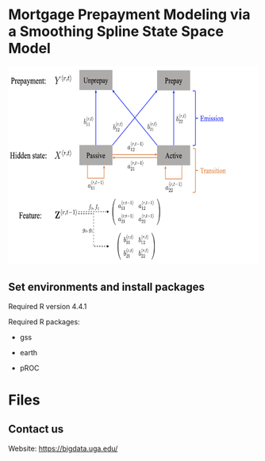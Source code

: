 # Mortgage Prepayment Modeling via a Smoothing Spline State Space Model

<img src="illu_1.png" width="700" height="400" />


## Set environments and install packages

Required R version 4.4.1

Required R packages:

- gss

- earth

- pROC

# Files

## Contact us

Website: https://bigdata.uga.edu/

